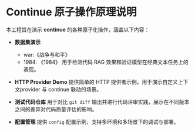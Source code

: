 # Continue 原子操作原理说明

本工程旨在演示 **continue** 的各种原子化操作，涵盖以下内容：

- **数据集演示**
  - war:《战争与和平》
  - 1984: 《1984》
  用于检测代码 RAG 效果和验证模型在经典文本任务上的表现。

- **HTTP Provider Demo**
  提供简单的 HTTP 提供者示例，用于演示自定义上下文provider 与 continue 联动的场景。

- **测试代码仓库**
  用于对比 `git diff` 输出并进行代码评审实践，展示在不同版本之间的差异对代码质量评估的影响。

- **配置管理**
  提供 `config` 配置示例，支持多环境和多场景下的调试与部署。
